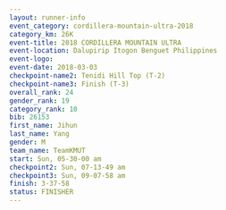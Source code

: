 ```yaml
---
layout: runner-info 
event_category: cordillera-mountain-ultra-2018 
category_km: 26K 
event-title: 2018 CORDILLERA MOUNTAIN ULTRA 
event-location: Dalupirip Itogon Benguet Philippines 
event-logo: 
event-date: 2018-03-03 
checkpoint-name2: Tenidi Hill Top (T-2) 
checkpoint-name3: Finish (T-3) 
overall_rank: 24
gender_rank: 19
category_rank: 10
bib: 26153
first_name: Jihun
last_name: Yang
gender: M
team_name: TeamKMUT
start: Sun, 05-30-00 am
checkpoint2: Sun, 07-13-49 am
checkpoint3: Sun, 09-07-58 am
finish: 3-37-58
status: FINISHER
---
```

